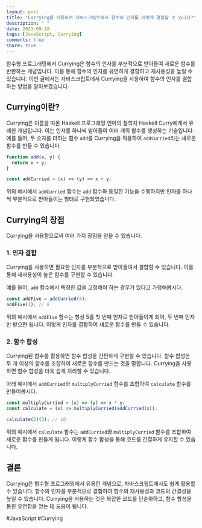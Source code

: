 ```yaml
---
layout: post
title: "Currying을 사용하여 자바스크립트에서 함수의 인자를 어떻게 결합할 수 있나요?"
description: " "
date: 2023-09-18
tags: [JavaScript, Currying]
comments: true
share: true
---
```


함수형 프로그래밍에서 Currying은 함수의 인자를 부분적으로 받아들여 새로운 함수를 반환하는 개념입니다. 이를 통해 함수의 인자를 유연하게 결합하고 재사용성을 높일 수 있습니다. 이번 글에서는 자바스크립트에서 Currying을 사용하여 함수의 인자를 결합하는 방법을 알아보겠습니다.

## Currying이란?
Currying은 이름을 따온 Haskell 프로그래밍 언어의 철학자 Haskell Curry에게서 유래한 개념입니다. 이는 인자를 하나씩 받아들여 여러 개의 함수를 생성하는 기술입니다. 예를 들어, 두 숫자를 더하는 함수 `add`를 Currying을 적용하여 `addCurried`라는 새로운 함수를 만들 수 있습니다.

```javascript
function add(x, y) {
  return x + y;
}

const addCurried = (x) => (y) => x + y;
```

위의 예시에서 `addCurried` 함수는 `add` 함수와 동일한 기능을 수행하지만 인자를 하나씩 부분적으로 받아들이는 형태로 구현되었습니다.

## Currying의 장점
Currying을 사용함으로써 여러 가지 장점을 얻을 수 있습니다.

### 1. 인자 결합
Currying을 사용하면 필요한 인자를 부분적으로 받아들여서 결합할 수 있습니다. 이를 통해 재사용성이 높은 함수를 구현할 수 있습니다.

예를 들어, `add` 함수에서 특정한 값을 고정해야 하는 경우가 있다고 가정해봅시다.

```javascript
const addFive = addCurried(5);
addFive(3); // 8
```

위의 예시에서 `addFive` 함수는 항상 5를 첫 번째 인자로 받아들이게 되어, 두 번째 인자만 받으면 됩니다. 이렇게 인자를 결합하여 새로운 함수를 만들 수 있습니다.

### 2. 함수 합성
Currying된 함수를 활용하면 함수 합성을 간편하게 구현할 수 있습니다. 함수 합성은 두 개 이상의 함수를 조합하여 새로운 함수를 만드는 것을 말합니다. Currying을 사용하면 함수 합성을 더욱 쉽게 처리할 수 있습니다.

아래 예시에서 `addCurried`와 `multiplyCurried` 함수를 조합하여 `calculate` 함수를 만들어봅시다.

```javascript
const multiplyCurried = (x) => (y) => x * y;
const calculate = (x) => multiplyCurried(addCurried(x));

calculate(2)(3); // 10
```

위의 예시에서 `calculate` 함수는 `addCurried`와 `multiplyCurried` 함수를 조합하여 새로운 함수를 만들게 됩니다. 이렇게 함수 합성을 통해 코드를 간결하게 유지할 수 있습니다.

## 결론
Currying은 함수형 프로그래밍에서 유용한 개념으로, 자바스크립트에서도 쉽게 활용할 수 있습니다. 함수의 인자를 부분적으로 결합하여 함수의 재사용성과 코드의 간결성을 높일 수 있습니다. Currying을 사용하는 것은 복잡한 코드를 단순화하고, 함수 합성을 통한 유연함을 얻는 데 도움이 됩니다.

#JavaScript #Currying